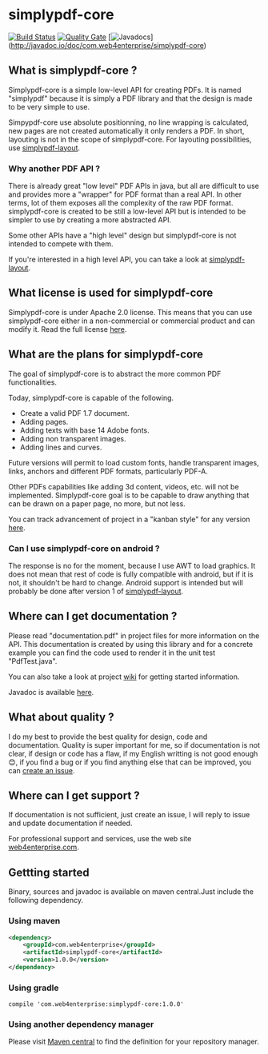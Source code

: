 # simplypdf-core

[![Build Status](https://travis-ci.org/web4enterprise/simplypdf-core.svg?branch=master)](https://travis-ci.org/web4enterprise/simplypdf-core)
[![Quality Gate](https://sonarqube.com/api/badges/gate?key=com.web4enterprise:simplypdf-core)](https://sonarqube.com/dashboard/index/com.web4enterprise:simplypdf-core)
[![Javadocs](http://javadoc.io/badge/com.web4enterprise/simplypdf-core.svg)]
(http://javadoc.io/doc/com.web4enterprise/simplypdf-core)

## What is simplypdf-core ?
Simplypdf-core is a simple low-level API for creating PDFs.
It is named "simplypdf" because it is simply a PDF library and that the design is made to be very simple to use.

Simpypdf-core use absolute positionning, no line wrapping is calculated, new pages are not created automatically it only renders a PDF. In short, layouting is not in the scope of simplypdf-core.
For layouting possibilities, use [simplypdf-layout](https://github.com/web4enterprise/simplypdf-layout).

### Why another PDF API ?
There is already great "low level" PDF APIs in java, but all are difficult to use and provides more a "wrapper" for PDF format than a real API. In other terms, lot of them exposes all the complexity of the raw PDF format.
simplypdf-core is created to be still a low-level API but is intended to be simpler to use by creating a more abstracted API.

Some other APIs have a "high level" design but simplypdf-core is not intended to compete with them.

If you're interested in a high level API, you can take a look at [simplypdf-layout](https://github.com/web4enterprise/simplypdf-layout).

## What license is used for simplypdf-core
Simplypdf-core is under Apache 2.0 license.
This means that you can use simplypdf-core either in a non-commercial or commercial product and can modify it.
Read the full license [here](http://www.apache.org/licenses/LICENSE-2.0).

## What are the plans for simplypdf-core
The goal of simplypdf-core is to abstract the more common PDF functionalities.

Today, simplypdf-core is capable of the following.
* Create a valid PDF 1.7 document.
* Adding pages.
* Adding texts with base 14 Adobe fonts.
* Adding non transparent images.
* Adding lines and curves.

Future versions will permit to load custom fonts, handle transparent images, links, anchors and different PDF formats, particularly PDF-A.

Other PDFs capabilities like adding 3d content, videos, etc. will not be implemented. Simplypdf-core goal is to be capable to draw anything that can be drawn on a paper page, no more, but not less.

You can track advancement of project in a "kanban style" for any version [here](https://github.com/web4enterprise/simplypdf-core/projects).

### Can I use simplypdf-core on android ?
The response is no for the moment, because I use AWT to load graphics. It does not mean that rest of code is fully compatible with android, but if it is not, it shouldn't be hard to change.
Android support is intended but will probably be done after version 1 of [simplypdf-layout](https://github.com/web4enterprise/simplypdf-layout).

## Where can I get documentation ?
Please read "documentation.pdf" in project files for more information on the API.
This documentation is created by using this library and for a concrete example you can find the code used to render it in the unit test "PdfTest.java".

You can also take a look at project [wiki](https://github.com/web4enterprise/simplypdf-core/wiki) for getting started information.

Javadoc is available [here](http://javadoc.io/doc/com.web4enterprise/simplypdf-core/1.0.0).

## What about quality ?
I do my best to provide the best quality for design, code and documentation.
Quality is super important for me, so if documentation is not clear, if design or code has a flaw, if my English writting is not good enough :blush:, if you find a bug or if you find anything else that can be improved, you can [create an issue](https://github.com/web4enterprise/simplypdf-core/issues).

## Where can I get support ?
If documentation is not sufficient, just create an issue, I will reply to issue and update documentation if needed.

For professional support and services, use the web site [web4enterprise.com](http://web4enterprise.com).

## Gettting started
Binary, sources and javadoc is available on maven central.Just include the following dependency.
### Using maven
```xml
<dependency>
    <groupId>com.web4enterprise</groupId>
    <artifactId>simplypdf-core</artifactId>
    <version>1.0.0</version>
</dependency>
```
### Using gradle
    compile 'com.web4enterprise:simplypdf-core:1.0.0'
### Using another dependency manager
Please visit [Maven central](http://search.maven.org/#artifactdetails%7Ccom.web4enterprise%7Csimplypdf-core%7C1.0.0%7Cjar) to find the definition for your repository manager.
